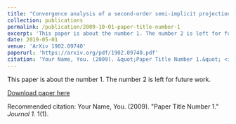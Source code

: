 ```yaml
---
title: "Convergence analysis of a second-order semi-implicit projection method for Landau-Lifshitz equation"
collection: publications
permalink: /publication/2009-10-01-paper-title-number-1
excerpt: 'This paper is about the number 1. The number 2 is left for future work.'
date: 2019-05-01
venue: 'ArXiv 1902.09740'
paperurl: 'https://arxiv.org/pdf/1902.09740.pdf'
citation: 'Your Name, You. (2009). &quot;Paper Title Number 1.&quot; <i>Journal 1</i>. 1(1).'
---
```

This paper is about the number 1. The number 2 is left for future work.

[Download paper here](https://arxiv.org/pdf/1902.09740.pdf)

Recommended citation: Your Name, You. (2009). "Paper Title Number 1." <i>Journal 1</i>. 1(1).